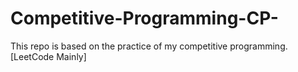 # Competitive-Programming-CP-
This repo is based on the practice of my competitive programming. [LeetCode Mainly]
